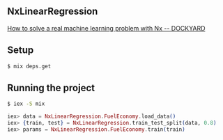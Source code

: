 ## NxLinearRegression

[How to solve a real machine learning problem with Nx -- DOCKYARD](https://dockyard.com/blog/2022/09/22/how-to-solve-a-real-machine-learning-problem-with-nx)

## Setup

```sh
$ mix deps.get
```


## Running the project

```sh
$ iex -S mix
```

```elixir
iex> data = NxLinearRegression.FuelEconomy.load_data()
iex> {train, test} = NxLinearRegression.train_test_split(data, 0.8)
iex> params = NxLinearRegression.FuelEconomy.train(train)
```
